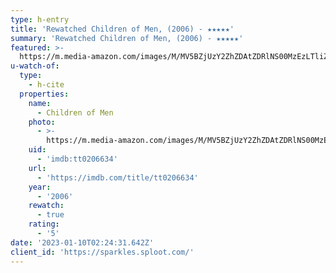 ```yaml
---
type: h-entry
title: 'Rewatched Children of Men, (2006) - ★★★★★'
summary: 'Rewatched Children of Men, (2006) - ★★★★★'
featured: >-
  https://m.media-amazon.com/images/M/MV5BZjUzY2ZhZDAtZDRlNS00MzEzLTliZjItMzMyYzM2OTdkZGJjXkEyXkFqcGdeQXVyMjUzOTY1NTc@._V1_SX300.jpg
u-watch-of:
  type:
    - h-cite
  properties:
    name:
      - Children of Men
    photo:
      - >-
        https://m.media-amazon.com/images/M/MV5BZjUzY2ZhZDAtZDRlNS00MzEzLTliZjItMzMyYzM2OTdkZGJjXkEyXkFqcGdeQXVyMjUzOTY1NTc@._V1_SX300.jpg
    uid:
      - 'imdb:tt0206634'
    url:
      - 'https://imdb.com/title/tt0206634'
    year:
      - '2006'
    rewatch:
      - true
    rating:
      - '5'
date: '2023-01-10T02:24:31.642Z'
client_id: 'https://sparkles.sploot.com/'
---
```


